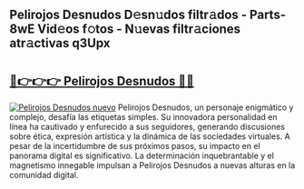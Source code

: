 ## Pelirojos Desnudos D𝚎sn𝚞dos filtr𝚊dos - Parts-8wE Vid𝚎os f𝚘tos - N𝚞evas filtr𝚊ciones atr𝚊ctivas q3Upx

# <h2><a href="http://mb2b8x.tromn.icu/?c=Pelirojos+Desnudos">🔗👉👉👉 Pelirojos Desnudos 🔗🔗</a></h2>

[![Pelirojos Desnudos nuevo](https://i.imgur.com/pEAQMta.gif)](http://mb2b8x.tromn.icu/?c=Pelirojos+Desnudos)
Pelirojos Desnudos, un personaje enigmático y complejo, desafía las etiquetas simples. Su innovadora personalidad en línea ha cautivado y enfurecido a sus seguidores, generando discusiones sobre ética, expresión artística y la dinámica de las sociedades virtuales. A pesar de la incertidumbre de sus próximos pasos, su impacto en el panorama digital es significativo. La determinación inquebrantable y el magnetismo innegable impulsan a Pelirojos Desnudos a nuevas alturas en la comunidad digital.
